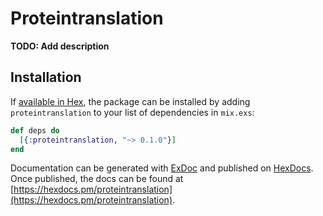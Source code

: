 # Proteintranslation

**TODO: Add description**

## Installation

If [available in Hex](https://hex.pm/docs/publish), the package can be installed
by adding `proteintranslation` to your list of dependencies in `mix.exs`:

```elixir
def deps do
  [{:proteintranslation, "~> 0.1.0"}]
end
```

Documentation can be generated with [ExDoc](https://github.com/elixir-lang/ex_doc)
and published on [HexDocs](https://hexdocs.pm). Once published, the docs can
be found at [https://hexdocs.pm/proteintranslation](https://hexdocs.pm/proteintranslation).

